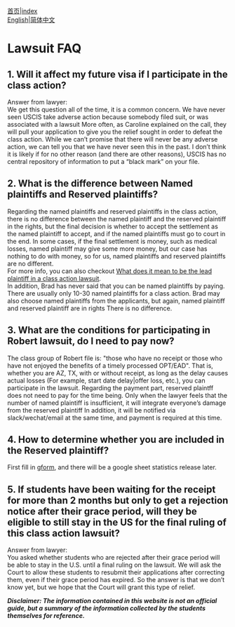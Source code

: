 [首页](https://ion2014.github.io/OPTActionLogs/index_ch)|[index](https://ion2014.github.io/OPTActionLogs)<br/>
[English](https://ion2014.github.io/OPTActionLogs/lawsuit_faq_en)|[简体中文](https://ion2014.github.io/OPTActionLogs/lawsuit_faq_ch)<br/>


# Lawsuit FAQ<br/>

## 1. Will it affect my future visa if I participate in the class action?<br/>
Answer from lawyer:<br/>
We get this question all of the time, it is a common concern. We have never seen USCIS take adverse action because somebody filed suit, or was associated with a lawsuit More often, as Caroline explained on the call, they will pull your application to give you the relief sought in order to defeat the class action. While we can’t promise that there will never be any adverse action, we can tell you that we have never seen this in the past. I don’t think it is likely if for no other reason (and there are other reasons), USCIS has no central repository of information to put a “black mark” on your file.


## 2. What is the difference between Named plaintiffs and Reserved plaintiffs? <br/>
Regarding the named plaintiffs and reserved plaintiffs in the class action, there is no difference between the named plaintiff and the reserved plaintiff in the rights, but the final decision is whether to accept the settlement as the named plaintiff to accept, and if the named plaintiffs must go to court in the end. In some cases, if the final settlement is money, such as medical losses, named plaintiff may give some more money, but our case has nothing to do with money, so for us, named plaintiffs and reserved plaintiffs are no different. <br/>
For more info, you can also checkout [What does it mean to be the lead plaintiff in a class action lawsuit](https://www.classaction.org/blog/what-does-it-mean-to-be-the-lead-plaintiff-in-a-class-action-lawsuit#:~:text=The%20lead%20plaintiff%E2%80%94or%2C%20less,person%20who%20files%20the%20lawsuit).<br/>
In addition, Brad has never said that you can be named plaintiffs by paying. There are usually only 10-30 named plaintiffs for a class action. Brad may also choose named plaintiffs from the applicants, but again, named plaintiff and reserved plaintiff are in rights There is no difference.

## 3. What are the conditions for participating in Robert lawsuit, do I need to pay now?
The class group of Robert file is: "those who have no receipt or those who have not enjoyed the benefits of a timely processed OPT/EAD". That is, whether you are AZ, TX, with or without receipt, as long as the delay causes actual losses (For example, start date delay|offer loss, etc.), you can participate in the lawsuit. Regarding the payment part, reserved plaintff does not need to pay for the time being. Only when the lawyer feels that the number of named plaintiff is insufficient, it will integrate everyone’s damage from the reserved plaintiff In addition, it will be notified via slack/wechat/email at the same time, and payment is required at this time.


## 4. How to determine whether you are included in the Reserved plaintiff?
First fill in [gform](https://forms.gle/4mSvmdacZNomUQUV7), and there will be a google sheet statistics release later.

## 5. If students have been waiting for the receipt for more than 2 months but only to get a rejection notice after their grace period, will they be eligible to still stay in the US for the final ruling of this class action lawsuit?
Answer from lawyer:<br/>
You asked whether students who are rejected after their grace period will be able to stay in the U.S. until a final ruling on the lawsuit.  We will ask the Court to allow these students to resubmit their applications after correcting them, even if their grace period has expired.  So the answer is that we don’t know yet, but we hope that the Court will grant this type of relief. 



***Disclaimer: The information contained in this website is not an official guide, but a summary of the information collected by the students themselves for reference.***
